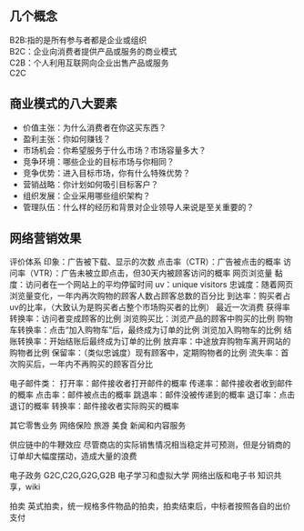 ## 几个概念
B2B:指的是所有参与者都是企业或组织  
B2C：企业向消费者提供产品或服务的商业模式  
C2B：个人利用互联网向企业出售产品或服务  
C2C



## 商业模式的八大要素

- 价值主张：为什么消费者在你这买东西？  
- 盈利主张：你如何赚钱？  
- 市场机会：你希望服务于什么市场？市场容量多大？
- 竞争环境：哪些企业的目标市场与你相同？
- 竞争优势：进入目标市场，你有什么特殊优势？
- 营销战略：你计划如何吸引目标客户？
- 组织发展：企业采用哪些组织架构？
- 管理队伍：什么样的经历和背景对企业领导人来说是至关重要的？


## 网络营销效果
评价体系
印象：广告被下载、显示的次数
点击率（CTR）：广告被点击的概率
访问率（VTR）：广告未被立即点击，但30天内被顾客访问的概率
网页浏览量
黏度：访问者在一个网站上的平均停留时间
uv：unique visitors
忠诚度：随着网页浏览量变化，一年内再次购物的顾客人数占顾客总数的百分比
到达率：购买者占uv的比率，（大致认为是购买者占整个市场购买者的比例）
最近一次消费
获得率
转换率：访问者变成顾客的比例
浏览购买比：浏览产品的顾客中购买的比例
购物车转换率：点击“加入购物车”后，最终成为订单的比例
浏览加入购物车的比例
结账转换率：开始结账后最终成为订单的比例
放弃率：中途放弃购物车离开网站的购物者比例
保留率：（类似忠诚度）现有顾客中，定期购物者的比例
流失率：首次购买后，一年内不再购买的顾客百分比

电子邮件类：
打开率：邮件接收者打开邮件的概率
传递率：邮件接收者收到邮件的概率
点击率：邮件被点击的概率
跳退率：邮件没被传递到的概率
退订率：点击退订的概率
转换率：邮件接收者实际购买的概率



其它零售业务
网络保险
旅游
美食
新闻和内容服务

供应链中的牛鞭效应
尽管商店的实际销售情况相当稳定并可预测，但是分销商的订单却大幅度摆动，造成大量的浪费


电子政务 G2C,C2G,G2G,G2B
电子学习和虚拟大学
网络出版和电子书
知识共享，wiki

拍卖
英式拍卖，统一规格多件物品的拍卖，拍卖结束后，中标者按照各自的出价支付
